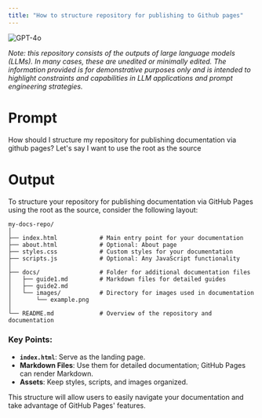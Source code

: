 ```yaml
---
title: "How to structure repository for publishing to Github pages"
---
```

![GPT-4o](https://img.shields.io/badge/GPT--4o-3333FF?style=for-the-badge&logo=openai&logoColor=white)



*Note: this repository consists of the outputs of large language models (LLMs). In many cases, these are unedited or minimally edited. The information provided is for demonstrative purposes only and is intended to highlight constraints and capabilities in LLM applications and prompt engineering strategies.*


# Prompt

How should I structure my repository for publishing documentation via github pages? Let's say I want to use the root as the source

# Output

To structure your repository for publishing documentation via GitHub Pages using the root as the source, consider the following layout:

```
my-docs-repo/
│
├── index.html            # Main entry point for your documentation
├── about.html            # Optional: About page
├── styles.css            # Custom styles for your documentation
├── scripts.js            # Optional: Any JavaScript functionality
│
├── docs/                 # Folder for additional documentation files
│   ├── guide1.md         # Markdown files for detailed guides
│   ├── guide2.md
│   └── images/           # Directory for images used in documentation
│       └── example.png
│
└── README.md             # Overview of the repository and documentation
```

### Key Points:
- **`index.html`**: Serve as the landing page.
- **Markdown Files**: Use them for detailed documentation; GitHub Pages can render Markdown.
- **Assets**: Keep styles, scripts, and images organized. 

This structure will allow users to easily navigate your documentation and take advantage of GitHub Pages' features.